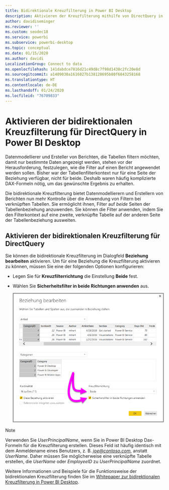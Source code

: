 ```yaml
---
title: Bidirektionale Kreuzfilterung in Power BI Desktop
description: Aktivieren der Kreuzfilterung mithilfe von DirectQuery in Power BI Desktop
author: davidiseminger
ms.reviewer: ''
ms.custom: seodec18
ms.service: powerbi
ms.subservice: powerbi-desktop
ms.topic: conceptual
ms.date: 01/15/2020
ms.author: davidi
LocalizationGroup: Connect to data
ms.openlocfilehash: 141dabdce7816d21c49d8c7f98d1438c2fc20e8d
ms.sourcegitcommit: a1409030a1616027b138128695b80f6843258168
ms.translationtype: HT
ms.contentlocale: de-DE
ms.lasthandoff: 01/24/2020
ms.locfileid: "76709833"
---
```

# <a name="enable-bidirectional-cross-filtering-for-directquery-in-power-bi-desktop"></a>Aktivieren der bidirektionalen Kreuzfilterung für DirectQuery in Power BI Desktop

Datenmodellierer und Ersteller von Berichten, die Tabellen filtern möchten, damit nur bestimmte Daten angezeigt werden, stehen vor der Herausforderung, festzulegen, wie die Filter auf einen Bericht angewendet werden sollen. Bisher war der Tabellenfilterkontext nur für eine Seite der Beziehung verfügbar, nicht für beide. Deshalb waren häufig komplizierte DAX-Formeln nötig, um das gewünschte Ergebnis zu erhalten.

Die bidirektionale Kreuzfilterung bietet Datenmodellierern und Erstellern von Berichten nun mehr Kontrolle über die Anwendung von Filtern bei verknüpften Tabellen. Sie ermöglicht ihnen, Filter auf *beide* Seiten der Tabellenbeziehung anzuwenden. Sie können die Filter anwenden, indem Sie den Filterkontext auf eine zweite, verknüpfte Tabelle auf der anderen Seite der Tabellenbeziehung ausweiten.

## <a name="enable-bidirectional-cross-filtering-for-directquery"></a>Aktivieren der bidirektionalen Kreuzfilterung für DirectQuery

Sie können die bidirektionale Kreuzfilterung im Dialogfeld **Beziehung bearbeiten** aktivieren. Um für eine Beziehung die Kreuzfilterung aktivieren zu können, müssen Sie eine der folgenden Optionen konfigurieren:

* Legen Sie für **Kreuzfilterrichtung** die Einstellung **Beide** fest.
* Wählen Sie **Sicherheitsfilter in beide Richtungen anwenden** aus.

  ![Bidirektionale Filterung in Power BI Desktop konfigurieren](media/desktop-bidirectional-filtering/bidirectional-filtering_2.png)

> [!NOTE]
> Verwenden Sie *UserPrincipalName*, wenn Sie in Power BI Desktop Dax-Formeln für die Kreuzfilterung erstellen. Dieses Feld ist häufig identisch mit dem Anmeldename eines Benutzers, z. B. <em>joe@contoso.com</em>, anstatt *UserName*. Daher müssen Sie möglicherweise eine verknüpfte Tabelle erstellen, die *UserName* oder *EmployeeID* zu *UserPrincipalName* zuordnet.

Weitere Informationen und Beispiele für die Funktionsweise der bidirektionalen Kreuzfilterung finden Sie im [Whitepaper zur bidirektionalen Kreuzfilterung in Power BI Desktop](https://download.microsoft.com/download/2/7/8/2782DF95-3E0D-40CD-BFC8-749A2882E109/Bidirectional%20cross-filtering%20in%20Analysis%20Services%202016%20and%20Power%20BI.docx).

